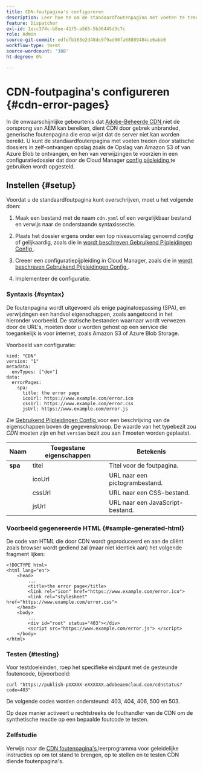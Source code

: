 ```yaml
---
title: CDN-foutpagina's configureren
description: Leer hoe te om de standaardfoutenpagina met voeten te treden door statische dossiers in zelf-ontvangen opslag zoals Amazon S3 of Azure Blob Storage te ontvangen, en van verwijzingen te voorzien hen in een configuratiedossier dat gebruikend de configuratiepijplijn van Cloud Manager wordt opgesteld.
feature: Dispatcher
exl-id: 1ecc374c-b8ee-41f5-a565-5b36445d3c7c
role: Admin
source-git-commit: edfefb163e2d48dc9f9ad90fa68809484ce6abb0
workflow-type: tm+mt
source-wordcount: '388'
ht-degree: 0%

---
```



# CDN-foutpagina&#39;s configureren {#cdn-error-pages}

In de onwaarschijnlijke gebeurtenis dat [ Adobe-Beheerde CDN ](/help/implementing/dispatcher/cdn.md#aem-managed-cdn) niet de oorsprong van AEM kan bereiken, dient CDN door gebrek unbranded, generische foutenpagina die erop wijst dat de server niet kan worden bereikt. U kunt de standaardfoutenpagina met voeten treden door statische dossiers in zelf-ontvangen opslag zoals de Opslag van Amazon S3 of van Azure Blob te ontvangen, en hen van verwijzingen te voorzien in een configuratiedossier dat door de Cloud Manager [ config pijpleiding ](/help/operations/config-pipeline.md#managing-in-cloud-manager) te gebruiken wordt opgesteld.

## Instellen {#setup}

Voordat u de standaardfoutpagina kunt overschrijven, moet u het volgende doen:

1. Maak een bestand met de naam `cdn.yaml` of een vergelijkbaar bestand en verwijs naar de onderstaande syntaxissectie.

1. Plaats het dossier ergens onder een top niveauomslag genoemd *config* of gelijkaardig, zoals die in [ wordt beschreven Gebruikend Pijpleidingen Config ](/help/operations/config-pipeline.md#folder-structure).

1. Creeer een configuratiepijpleiding in Cloud Manager, zoals die in [ wordt beschreven Gebruikend Pijpleidingen Config ](/help/operations/config-pipeline.md#managing-in-cloud-manager).

1. Implementeer de configuratie.

### Syntaxis {#syntax}

De foutenpagina wordt uitgevoerd als enige paginatoepassing (SPA), en verwijzingen een handvol eigenschappen, zoals aangetoond in het hieronder voorbeeld.  De statische bestanden waarnaar wordt verwezen door de URL&#39;s, moeten door u worden gehost op een service die toegankelijk is voor internet, zoals Amazon S3 of Azure Blob Storage.

Voorbeeld van configuratie:

```
kind: "CDN"
version: "1"
metadata:
  envTypes: ["dev"]
data:
  errorPages:
    spa:
      title: the error page
      icoUrl: https://www.example.com/error.ico
      cssUrl: https://www.example.com/error.css
      jsUrl: https://www.example.com/error.js
```

Zie [ Gebruikend Pijpleidingen Config ](/help/operations/config-pipeline.md#common-syntax) voor een beschrijving van de eigenschappen boven de gegevensknoop. De waarde van het typebezit zou *CDN* moeten zijn en het `version` bezit zou aan *1* moeten worden geplaatst.


| Naam | Toegestane eigenschappen | Betekenis |
|-----------|--------------------------|-------------|
| **spa** | titel | Titel voor de foutpagina. |
|     | icoUrl | URL naar een pictogrambestand. |
|     | cssUrl | URL naar een CSS-bestand. |
|     | jsUrl | URL naar een JavaScript-bestand. |

### Voorbeeld gegenereerde HTML {#sample-generated-html}

De code van HTML die door CDN wordt geproduceerd en aan de cliënt zoals browser wordt gediend zal (maar niet identiek aan) het volgende fragment lijken:

```
<!DOCTYPE html>
<html lang="en">
    <head>
        ...
        <title>the error page</title>
        <link rel="icon" href="https://www.example.com/error.ico">
        <link rel="stylesheet" href="https://www.example.com/error.css">
    </head>
    <body>
        ...
        <div id="root" status="403"></div>
        <script src="https://www.example.com/error.js"> </script>
    </body>
</html>
```

### Testen {#testing}

Voor testdoeleinden, roep het specifieke eindpunt met de gesteunde foutencode, bijvoorbeeld:

```
curl "https://publish-pXXXXX-eXXXXXX.adobeaemcloud.com/cdnstatus?code=403"
```

De volgende codes worden ondersteund: 403, 404, 406, 500 en 503.

Op deze manier activeert u rechtstreeks de fouthandler van de CDN om de synthetische reactie op een bepaalde foutcode te testen.

### Zelfstudie

Verwijs naar de [ CDN foutenpagina&#39;s ](https://experienceleague.adobe.com/nl/docs/experience-manager-learn/cloud-service/content-delivery/custom-error-pages#cdn-error-pages) leerprogramma voor geleidelijke instructies op om tot stand te brengen, op te stellen en te testen CDN diende foutenpagina&#39;s.


